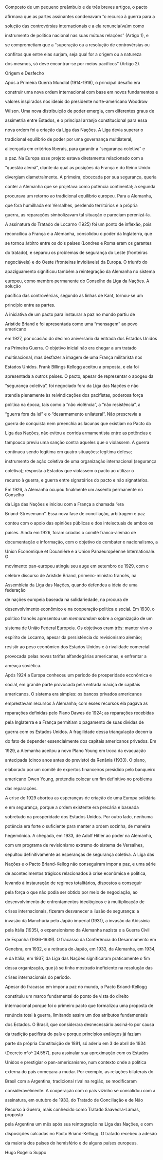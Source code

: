 

Composto de um pequeno preâmbulo e de três breves artigos, o pacto

afirmava que as partes assinantes condenavam “o recurso à guerra para a

solução das controvérsias internacionais e a ela renuncia(va)m como

instrumento de política nacional nas suas mútuas relações” (Artigo 1), e

se comprometiam que a “superação ou a resolução de controvérsias ou

conflitos que entre elas surjam, seja qual for a origem ou a natureza

dos mesmos, só deve encontrar-se por meios pacíficos” (Artigo 2).



Origem e Desfecho



Após a Primeira Guerra Mundial (1914-1918), o principal desafio era

construir uma nova ordem internacional com base em novos fundamentos e

valores inspirados nos ideais do presidente norte-americano Woodrow

Wilson. Uma nova distribuição de poder emergia, com diferentes graus de

assimetria entre Estados, e o principal arranjo constitucional para essa

nova ordem foi a criação da Liga das Nações. A Liga devia superar o

tradicional equilíbrio de poder por uma governança multilateral,

alicerçada em critérios liberais, para garantir a “segurança coletiva” e

a paz. Na Europa esse projeto estava diretamente relacionado com a

“questão alemã”, diante da qual as posições da França e do Reino Unido

divergiam diametralmente. A primeira, obcecada por sua segurança, queria

conter a Alemanha que se projetava como potência continental; a segunda

procurava um retorno ao tradicional equilíbrio europeu. Para a Alemanha,

que fora humilhada em Versalhes, perdendo territórios e a própria

guerra, as reparações simbolizavam tal situação e pareciam perenizá-la.



A assinatura do Tratado de Locarno (1925) foi um ponto de inflexão, pois

reconciliou a França e a Alemanha, consolidou o poder da Inglaterra, que

se tornou árbitro entre os dois países (Londres e Roma eram os garantes

do tratado), e separou os problemas de segurança do Leste (fronteiras

negociáveis) e do Oeste (fronteiras invioláveis) da Europa. O triunfo do

apaziguamento significou também a reintegração da Alemanha no sistema

europeu, como membro permanente do Conselho da Liga da Nações. A solução

pacífica das controvérsias, segundo as linhas de Kant, tornou-se um

princípio entre as partes.



A iniciativa de um pacto para instaurar a paz no mundo partiu de

Aristide Briand e foi apresentada como uma “mensagem” ao povo americano

em 1927, por ocasião do décimo aniversário da entrada dos Estados Unidos

na Primeira Guerra. O objetivo inicial não era chegar a um tratado

multinacional, mas desfazer a imagem de uma França militarista nos

Estados Unidos. Frank Billings Kellogg aceitou a proposta, e ela foi

apresentada a outros países. O pacto, apesar de representar o apogeu da

“segurança coletiva”, foi negociado fora da Liga das Nações e não

atendia plenamente às reivindicações dos pacifistas, poderosa força

política na época, tais como a “não violência”, a “não resistência”, a

“guerra fora da lei” e o “desarmamento unilateral”. Não prescrevia a

guerra de conquista nem preenchia as lacunas que existiam no Pacto da

Liga das Nações, não evitou a corrida armamentista entre as potências e

tampouco previu uma sanção contra aqueles que o violassem. A guerra

continuou sendo legítima em quatro situações: legítima defesa;

instrumento de ação coletiva de uma organização internacional (segurança

coletiva); resposta a Estados que violassem o pacto ao utilizar o

recurso à guerra, e guerra entre signatários do pacto e não signatários.



Em 1926, a Alemanha ocupou finalmente um assento permanente no Conselho

da Liga das Nações e iniciou com a França a chamada “era

Briand-Stresemann”. Essa nova fase de conciliação, arbitragem e paz

contou com o apoio das opiniões públicas e dos intelectuais de ambos os

países. Ainda em 1926, foram criados o comitê franco-alemão de

documentação e informação, com o objetivo de combater o nacionalismo, a

Union Économique et Douanière e a Union Panaeuropéenne Internationale. O

movimento pan-europeu atingiu seu auge em setembro de 1929, com o

célebre discurso de Aristide Briand, primeiro-ministro francês, na

Assembleia da Liga das Nações, quando defendeu a ideia de uma federação

de nações europeia baseada na solidariedade, na procura de

desenvolvimento econômico e na cooperação política e social. Em 1930, o

político francês apresentou um *memorandum* sobre a organização de um

sistema de União Federal Europeia. Os objetivos eram três: manter vivo o

espírito de Locarno, apesar da persistência do revisionismo alemão;

resistir ao peso econômico dos Estados Unidos e à rivalidade comercial

provocada pelas novas tarifas alfandegárias americanas, e enfrentar a

ameaça soviética.



Após 1924 a Europa conheceu um período de prosperidade econômica e

social, em grande parte provocada pela entrada maciça de capitais

americanos. O sistema era simples: os bancos privados americanos

emprestavam recursos à Alemanha; com esses recursos ela pagava as

reparações definidas pelo Plano Dawes de 1924; as reparações recebidas

pela Inglaterra e a França permitiam o pagamento de suas dívidas de

guerra com os Estados Unidos. A fragilidade dessa triangulação decorria

do fato de depender essencialmente dos capitais americanos privados. Em

1929, a Alemanha aceitou a novo Plano Young em troca da evacuação

antecipada (cinco anos antes do previsto) da Renânia (1930). O plano,

elaborado por um comitê de expertos financeiros presidido pelo banqueiro

americano Owen Young, pretendia colocar um fim definitivo no problema

das reparações.



A crise de 1929 abortou as esperanças de criação de uma Europa solidária

e em segurança, porque a ordem existente era precária e baseada

sobretudo na prosperidade dos Estados Unidos. Por outro lado, nenhuma

potência era forte o suficiente para manter a ordem sozinha, de maneira

hegemônica. A chegada, em 1933, de Adolf Hitler ao poder na Alemanha,

com um programa de revisionismo extremo do sistema de Versalhes,

sepultou definitivamente as esperanças de segurança coletiva. A Liga das

Nações e o Pacto Briand-Kellog não conseguiram impor a paz, e uma série

de acontecimentos trágicos relacionados à crise econômica e política,

levando à instauração de regimes totalitários, dispostos a conseguir

pela força o que não podia ser obtido por meio de negociação, ao

desenvolvimento de enfrentamentos ideológicos e à multiplicação de

crises internacionais, fizeram desvanecer a ilusão de segurança: a

invasão da Manchúria pelo Japão imperial (1931), a invasão da Abissínia

pela Itália (1935), o expansionismo da Alemanha nazista e a Guerra Civil

de Espanha (1936-1939). O fracasso da Conferência do Desarmamento em

Genebra, em 1932, e a retirada do Japão, em 1933, da Alemanha, em 1934,

e da Itália, em 1937, da Liga das Nações significaram praticamente o fim

dessa organização, que já se tinha mostrado ineficiente na resolução das

crises internacionais do período.



Apesar do fracasso em impor a paz no mundo, o Pacto Briand-Kellogg

constituiu um marco fundamental do ponto de vista do direito

internacional porque foi o primeiro pacto que formalizou uma proposta de

renúncia total à guerra, limitando assim um dos atributos fundamentais

dos Estados. O Brasil, que considerara desnecessário assiná-lo por causa

da tradição pacifista do país e porque princípios análogos já faziam

parte da própria Constituição de 1891, só aderiu em 3 de abril de 1934

(Decreto n^o^ 24.557), para assinalar sua aproximação com os Estados

Unidos e prestigiar o pan-americanismo, num contexto onde a política

externa do país começara a mudar. Por exemplo, as relações bilaterais do

Brasil com a Argentina, tradicional rival na região, se modificaram

consideravelmente. A cooperação com o país vizinho se consolidou com a

assinatura, em outubro de 1933, do Tratado de Conciliação e de Não

Recurso à Guerra, mais conhecido como Tratado Saavedra-Lamas, proposto

pela Argentina um mês após sua reintegração na Liga das Nações, e com

disposições calcadas no Pacto Briand-Kellogg. O tratado recebeu a adesão

da maioria dos países do hemisfério e de alguns países europeus.



Hugo Rogelio Suppo



